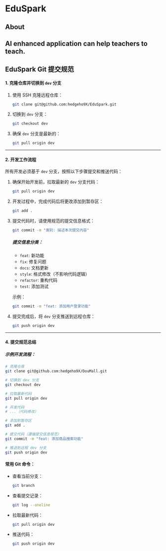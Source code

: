 # EduSpark

## About
AI enhanced application can help teachers to teach.
---

## **EduSpark Git 提交规范**
#### **1. 克隆仓库并切换到 `dev` 分支**
1. 使用 SSH 克隆远程仓库：
   ```bash
   git clone git@github.com:hedgeho9X/EduSpark.git
   ```

2. 切换到 `dev` 分支：
   ```bash
   git checkout dev
   ```

3. 确保 `dev` 分支是最新的：
   ```bash
   git pull origin dev
   ```

---

#### **2. 开发工作流程**
所有开发必须基于 `dev` 分支，按照以下步骤提交和推送代码：

1. 确保开始开发前，拉取最新的 `dev` 分支代码：
   ```bash
   git pull origin dev
   ```

2. 开发过程中，完成代码后将更改添加到暂存区：
   ```bash
   git add .
   ```

3. 提交代码时，请使用规范的提交信息格式：
   ```bash
   git commit -m "类别: 描述本次提交内容"
   ```
   ##### 提交信息分类：
   - `feat`: 新功能
   - `fix`: 修复问题
   - `docs`: 文档更新
   - `style`: 格式修改（不影响代码逻辑）
   - `refactor`: 重构代码
   - `test`: 添加测试

   示例：
   ```bash
   git commit -m "feat: 添加用户登录功能"
   ```

4. 提交完成后，将 `dev` 分支推送到远程仓库：
   ```bash
   git push origin dev
   ```
---

#### **4. 提交规范总结**
##### 示例开发流程：
```bash
# 克隆仓库
git clone git@github.com:hedgeho9X/DouMall.git

# 切换到 dev 分支
git checkout dev

# 拉取最新代码
git pull origin dev

# 开发代码
# ...（代码修改）

# 添加到暂存区
git add .

# 提交代码（遵循提交信息规范）
git commit -m "feat: 添加商品搜索功能"

# 推送到远程 dev 分支
git push origin dev
```

#### 常用 Git 命令：
- 查看当前分支：
  ```bash
  git branch
  ```
- 查看提交记录：
  ```bash
  git log --oneline
  ```
- 拉取最新代码：
  ```bash
  git pull origin dev
  ```
- 推送代码：
  ```bash
  git push origin dev
  ```
